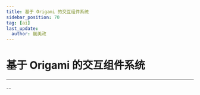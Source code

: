 ```yaml
---
title: 基于 Origami 的交互组件系统
sidebar_position: 70
tag: [ai]
last_update:
  author: 蒯美政
---
```


# 基于 Origami 的交互组件系统

---

--